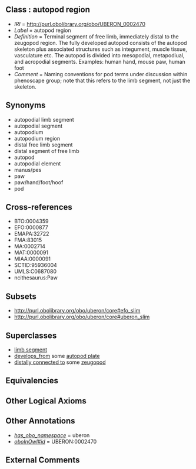 
## Class : autopod region

 * *IRI* = http://purl.obolibrary.org/obo/UBERON_0002470
 * *Label* = autopod region
 * *Definition* = Terminal segment of free limb, immediately distal to the zeugopod region. The fully developed autopod consists of the autopod skeleton plus associated structures such as integument, muscle tissue, vasculature etc. The autopod is divided into mesopodial, metapodiual, and acropodial segments. Examples: human hand, mouse paw, human foot
 * *Comment* = Naming conventions for pod terms under discussion within phenoscape group; note that this refers to the limb segment, not just the skeleton.

## Synonyms

 * autopodial limb segment
 * autopodial segment
 * autopodium
 * autopodium region
 * distal free limb segment
 * distal segment of free limb
 * autopod
 * autopodial element
 * manus/pes
 * paw
 * paw/hand/foot/hoof
 * pod

## Cross-references

 * BTO:0004359
 * EFO:0000877
 * EMAPA:32722
 * FMA:83015
 * MA:0002714
 * MAT:0000091
 * MIAA:0000091
 * SCTID:95936004
 * UMLS:C0687080
 * ncithesaurus:Paw

## Subsets

 * http://purl.obolibrary.org/obo/uberon/core#efo_slim
 * http://purl.obolibrary.org/obo/uberon/core#uberon_slim

## Superclasses

 * [limb segment](../../UBERON/29/UBERON_0002529.md)
 * [develops_from](../../RO/02/RO_0002202.md) some [autopod plate](../../UBERON/30/UBERON_0010130.md)
 * [distally connected to](../../core#distally/to/core#distally_connected_to.md) some [zeugopod](../../UBERON/71/UBERON_0002471.md)

## Equivalencies


## Other Logical Axioms


## Other Annotations

 * *[has_obo_namespace](../../ce/oboInOwl#hasOBONamespace.md)* = uberon
 * *[oboInOwl#id](../../id/oboInOwl#id.md)* = UBERON:0002470

## External Comments

